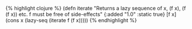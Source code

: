 {% highlight clojure %}
(defn iterate
  "Returns a lazy sequence of x, (f x), (f (f x)) etc. f must be free of side-effects"
  {:added "1.0"
   :static true}
  [f x] (cons x (lazy-seq (iterate f (f x)))))
{% endhighlight %}
